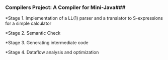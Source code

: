 ### Compilers Project: A Compiler for Mini-Java###

*Stage 1. Implementation of a LL(1) parser and a translator to S-expressions for a simple calculator

*Stage 2. Semantic Check

*Stage 3. Generating intermediate code

*Stage 4. Dataflow analysis and optimization